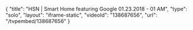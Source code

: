 {
    "title": "HSN | Smart Home featuring Google 01.23.2018 - 01 AM",
    "type": "solo",
    "layout": "iframe-static",
    "videoId": "138687656",
    "url": "\/tvpembed\/138687656"
}